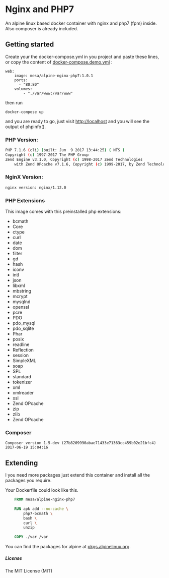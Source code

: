 # Nginx and PHP7
An alpine linux based docker container with nginx and php7 (fpm) inside.
Also composer is already included.


## Getting started
Create your the docker-compose.yml in you project and paste these lines, or copy the content of [docker-compose.demo.yml](https://raw.githubusercontent.com/Mesa/alpine-nginx-php7/master/docker-compose.demo.yml) :
```
web:
    image: mesa/alpine-nginx-php7:1.0.1
    ports:
      - "80:80"
    volumes:
        - "./var/www:/var/www"
```

then run 

    docker-compose up
    
and you are ready to go, just visit [http://localhost](http://localhost) and you will see the output of phpinfo().


### PHP Version:

```bash
PHP 7.1.6 (cli) (built: Jun  9 2017 13:44:25) ( NTS )
Copyright (c) 1997-2017 The PHP Group
Zend Engine v3.1.0, Copyright (c) 1998-2017 Zend Technologies
    with Zend OPcache v7.1.6, Copyright (c) 1999-2017, by Zend Technologies
```

### NginX Version:
```bash
nginx version: nginx/1.12.0
```


### PHP Extensions

This image comes with this preinstalled php extensions:

* bcmath
* Core
* ctype
* curl
* date
* dom
* filter
* gd
* hash
* iconv
* intl
* json
* libxml
* mbstring
* mcrypt
* mysqlnd
* openssl
* pcre
* PDO
* pdo_mysql
* pdo_sqlite
* Phar
* posix
* readline
* Reflection
* session
* SimpleXML
* soap
* SPL
* standard
* tokenizer
* xml
* xmlreader
* xsl
* Zend OPcache
* zip
* zlib
* Zend OPcache

### Composer 

```
Composer version 1.5-dev (27b8209990abae71433e71363cc459b02e21bfc4) 2017-06-19 15:04:16
```

## Extending

I you need more packages just extend this container and install all the packages you require.

Your Dockerfile could look like this. 

```Dockerfile
    FROM mesa/alpine-nginx-php7
    
    RUN apk add --no-cache \
        php7-bcmath \
        bash \
        curl \
        unzip
        
    COPY ./var /var
```


You can find the packages for alpine at [pkgs.alpinelinux.org](https://pkgs.alpinelinux.org/packages?name=php7*&branch=&repo=&arch=&maintainer=).

##### License #####
The MIT License (MIT)
